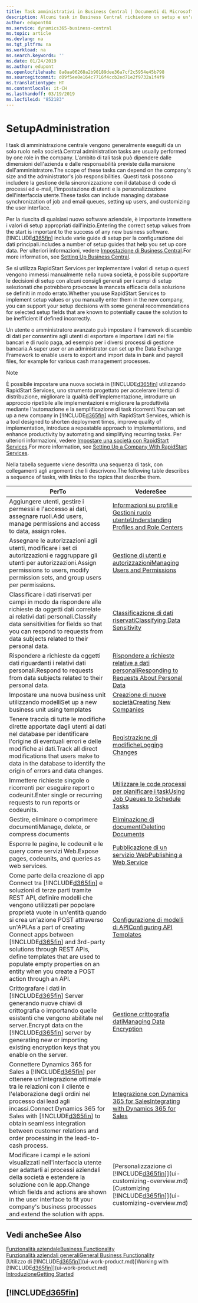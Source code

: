 ```yaml
---
title: Task amministrativi in Business Central | Documenti di Microsoft
description: Alcuni task in Business Central richiedono un setup e un'amministrazione centrale. In questa sezione, viene fornita una descrizione di tali task e informazioni su come utilizzarli.
author: edupont04
ms.service: dynamics365-business-central
ms.topic: article
ms.devlang: na
ms.tgt_pltfrm: na
ms.workload: na
ms.search.keywords: ''
ms.date: 01/24/2019
ms.author: edupont
ms.openlocfilehash: 8a8aa06268a2b90189dee36a7cf2c5954e45b798
ms.sourcegitcommit: d09f5ee0e164c7716f4ccb2ed71e2f9732a1f4f9
ms.translationtype: HT
ms.contentlocale: it-CH
ms.lasthandoff: 03/19/2019
ms.locfileid: "852183"
---
```

# <a name="administration"></a><span data-ttu-id="0d96b-104">Setup</span><span class="sxs-lookup"><span data-stu-id="0d96b-104">Administration</span></span>
<span data-ttu-id="0d96b-105">I task di amministrazione centrale vengono generalmente eseguiti da un solo ruolo nella società.</span><span class="sxs-lookup"><span data-stu-id="0d96b-105">Central administration tasks are usually performed by one role in the company.</span></span> <span data-ttu-id="0d96b-106">L'ambito di tali task può dipendere dalle dimensioni dell'azienda e dalle responsabilità previste dalla mansione dell'amministratore.</span><span class="sxs-lookup"><span data-stu-id="0d96b-106">The scope of these tasks can depend on the company's size and the administrator's job responsibilities.</span></span> <span data-ttu-id="0d96b-107">Questi task possono includere la gestione della sincronizzazione con il database di code di processi ed e-mail, l'impostazione di utenti e la personalizzazione dell'interfaccia utente.</span><span class="sxs-lookup"><span data-stu-id="0d96b-107">These tasks can include managing database synchronization of job and email queues, setting up users, and customizing the user interface.</span></span>  

<span data-ttu-id="0d96b-108">Per la riuscita di qualsiasi nuovo software aziendale, è importante immettere i valori di setup appropriati dall'inizio.</span><span class="sxs-lookup"><span data-stu-id="0d96b-108">Entering the correct setup values from the start is important to the success of any new business software.</span></span> [!INCLUDE[d365fin](includes/d365fin_md.md)] <span data-ttu-id="0d96b-109">include varie guide di setup per la configurazione dei dati principali.</span><span class="sxs-lookup"><span data-stu-id="0d96b-109">includes a number of setup guides that help you set up core data.</span></span> <span data-ttu-id="0d96b-110">Per ulteriori informazioni, vedere [Impostazione di Business Central](setup.md).</span><span class="sxs-lookup"><span data-stu-id="0d96b-110">For more information, see [Setting Up Business Central](setup.md).</span></span>

<span data-ttu-id="0d96b-111">Se si utilizza RapidStart Services per implementare i valori di setup o questi vengono immessi manualmente nella nuova società, è possibile supportare le decisioni di setup con alcuni consigli generali per i campi di setup selezionati che potrebbero provocare la mancata efficacia della soluzione se definiti in modo errato.</span><span class="sxs-lookup"><span data-stu-id="0d96b-111">Whether you use RapidStart Services to implement setup values or you manually enter them in the new company, you can support your setup decisions with some general recommendations for selected setup fields that are known to potentially cause the solution to be inefficient if defined incorrectly.</span></span>  

<span data-ttu-id="0d96b-112">Un utente o amministratore avanzato può impostare il framework di scambio di dati per consentire agli utenti di esportare e importare i dati nei file bancari e di ruolo paga, ad esempio per i diversi processi di gestione bancaria.</span><span class="sxs-lookup"><span data-stu-id="0d96b-112">A super user or an administrator can set up the Data Exchange Framework to enable users to export and import data in bank and payroll files, for example for various cash management processes.</span></span>

> [!NOTE]
> <span data-ttu-id="0d96b-113">È possibile impostare una nuova società in [!INCLUDE[d365fin](includes/d365fin_md.md)] utilizzando RapidStart Services, uno strumento progettato per accelerare i tempi di distribuzione, migliorare la qualità dell'implementazione, introdurre un approccio ripetibile alle implementazioni e migliorare la produttività mediante l'automazione e la semplificazione di task ricorrenti.</span><span class="sxs-lookup"><span data-stu-id="0d96b-113">You can set up a new company in [!INCLUDE[d365fin](includes/d365fin_md.md)] with RapidStart Services, which is a tool designed to shorten deployment times, improve quality of implementation, introduce a repeatable approach to implementations, and enhance productivity by automating and simplifying recurring tasks.</span></span> <span data-ttu-id="0d96b-114">Per ulteriori informazioni, vedere [Impostare una società con RapidStart Services](admin-set-up-a-company-with-rapidstart.md).</span><span class="sxs-lookup"><span data-stu-id="0d96b-114">For more information, see [Setting Up a Company With RapidStart Services](admin-set-up-a-company-with-rapidstart.md).</span></span>

<span data-ttu-id="0d96b-115">Nella tabella seguente viene descritta una sequenza di task, con collegamenti agli argomenti che li descrivono.</span><span class="sxs-lookup"><span data-stu-id="0d96b-115">The following table describes a sequence of tasks, with links to the topics that describe them.</span></span>   

|<span data-ttu-id="0d96b-116">**Per**</span><span class="sxs-lookup"><span data-stu-id="0d96b-116">**To**</span></span>|<span data-ttu-id="0d96b-117">**Vedere**</span><span class="sxs-lookup"><span data-stu-id="0d96b-117">**See**</span></span>|  
|------------|-------------|  
|<span data-ttu-id="0d96b-118">Aggiungere utenti, gestire i permessi e l'accesso ai dati, assegnare ruoli.</span><span class="sxs-lookup"><span data-stu-id="0d96b-118">Add users, manage permissions and access to data, assign roles.</span></span>|[<span data-ttu-id="0d96b-119">Informazioni su profili e Gestioni ruolo utente</span><span class="sxs-lookup"><span data-stu-id="0d96b-119">Understanding Profiles and Role Centers</span></span>](admin-users-profiles-roles.md)|  
|<span data-ttu-id="0d96b-120">Assegnare le autorizzazioni agli utenti, modificare i set di autorizzazioni e raggruppare gli utenti per autorizzazioni.</span><span class="sxs-lookup"><span data-stu-id="0d96b-120">Assign permissions to users, modify permission sets, and group users per permissions.</span></span>|[<span data-ttu-id="0d96b-121">Gestione di utenti e autorizzazioni</span><span class="sxs-lookup"><span data-stu-id="0d96b-121">Managing Users and Permissions</span></span>](ui-how-users-permissions.md)|
|<span data-ttu-id="0d96b-122">Classificare i dati riservati per campi in modo da rispondere alle richieste da oggetti dati correlate ai relativi dati personali.</span><span class="sxs-lookup"><span data-stu-id="0d96b-122">Classify data sensitivities for fields so that you can respond to requests from data subjects related to their personal data.</span></span>|[<span data-ttu-id="0d96b-123">Classificazione di dati riservati</span><span class="sxs-lookup"><span data-stu-id="0d96b-123">Classifying Data Sensitivity</span></span>](admin-classifying-data-sensitivity.md)|
|<span data-ttu-id="0d96b-124">Rispondere a richieste da oggetti dati riguardanti i relativi dati personali.</span><span class="sxs-lookup"><span data-stu-id="0d96b-124">Respond to requests from data subjects related to their personal data.</span></span>|[<span data-ttu-id="0d96b-125">Rispondere a richieste relative a dati personali</span><span class="sxs-lookup"><span data-stu-id="0d96b-125">Responding to Requests About Personal Data</span></span>](admin-responding-to-requests-about-personal-data.md)|
|<span data-ttu-id="0d96b-126">Impostare una nuova business unit utilizzando modelli</span><span class="sxs-lookup"><span data-stu-id="0d96b-126">Set up a new business unit using templates</span></span>|[<span data-ttu-id="0d96b-127">Creazione di nuove società</span><span class="sxs-lookup"><span data-stu-id="0d96b-127">Creating New Companies</span></span>](about-new-company.md)|
|<span data-ttu-id="0d96b-128">Tenere traccia di tutte le modifiche dirette apportate dagli utenti ai dati nel database per identificare l'origine di eventuali errori e delle modifiche ai dati.</span><span class="sxs-lookup"><span data-stu-id="0d96b-128">Track all direct modifications that users make to data in the database to identify the origin of errors and data changes.</span></span>|[<span data-ttu-id="0d96b-129">Registrazione di modifiche</span><span class="sxs-lookup"><span data-stu-id="0d96b-129">Logging Changes</span></span>](across-log-changes.md)|  
|<span data-ttu-id="0d96b-130">Immettere richieste singole o ricorrenti per eseguire report o codeunit.</span><span class="sxs-lookup"><span data-stu-id="0d96b-130">Enter single or recurring requests to run reports or codeunits.</span></span>|[<span data-ttu-id="0d96b-131">Utilizzare le code processi per pianificare i task</span><span class="sxs-lookup"><span data-stu-id="0d96b-131">Using Job Queues to Schedule Tasks</span></span>](admin-job-queues-schedule-tasks.md)|  
|<span data-ttu-id="0d96b-132">Gestire, eliminare o comprimere documenti</span><span class="sxs-lookup"><span data-stu-id="0d96b-132">Manage, delete, or compress documents</span></span>|[<span data-ttu-id="0d96b-133">Eliminazione di documenti</span><span class="sxs-lookup"><span data-stu-id="0d96b-133">Deleting Documents</span></span>](admin-manage-documents.md)|  
|<span data-ttu-id="0d96b-134">Esporre le pagine, le codeunit e le query come servizi Web.</span><span class="sxs-lookup"><span data-stu-id="0d96b-134">Expose pages, codeunits, and queries as web services.</span></span>|[<span data-ttu-id="0d96b-135">Pubblicazione di un servizio Web</span><span class="sxs-lookup"><span data-stu-id="0d96b-135">Publishing a Web Service</span></span>](across-how-publish-web-service.md)|
|<span data-ttu-id="0d96b-136">Come parte della creazione di app Connect tra [!INCLUDE[d365fin](includes/d365fin_md.md)] e soluzioni di terze parti tramite REST API, definire modelli che vengono utilizzati per popolare proprietà vuote in un'entità quando si crea un'azione POST attraverso un'API.</span><span class="sxs-lookup"><span data-stu-id="0d96b-136">As a part of creating Connect apps between [!INCLUDE[d365fin](includes/d365fin_md.md)] and 3rd-party solutions through REST APIs, define templates that are used to populate empty properties on an entity when you create a POST action through an API.</span></span>|[<span data-ttu-id="0d96b-137">Configurazione di modelli di API</span><span class="sxs-lookup"><span data-stu-id="0d96b-137">Configuring API Templates</span></span>](admin-configuring-api-template.md)|
|<span data-ttu-id="0d96b-138">Crittografare i dati in [!INCLUDE[d365fin](includes/d365fin_md.md)] Server generando nuove chiavi di crittografia o importando quelle esistenti che vengono abilitate nel server.</span><span class="sxs-lookup"><span data-stu-id="0d96b-138">Encrypt data on the [!INCLUDE[d365fin](includes/d365fin_md.md)] server by generating new or importing existing encryption keys that you enable on the server.</span></span>|[<span data-ttu-id="0d96b-139">Gestione crittografia dati</span><span class="sxs-lookup"><span data-stu-id="0d96b-139">Managing Data Encryption</span></span>](admin-manage-data-encryption.md)|
|<span data-ttu-id="0d96b-140">Connettere Dynamics 365 for Sales a [!INCLUDE[d365fin](includes/d365fin_md.md)] per ottenere un'integrazione ottimale tra le relazioni con il cliente e l'elaborazione degli ordini nel processo dai lead agli incassi.</span><span class="sxs-lookup"><span data-stu-id="0d96b-140">Connect Dynamics 365 for Sales with [!INCLUDE[d365fin](includes/d365fin_md.md)] to obtain seamless integration between customer relations and order processing in the lead-to-cash process.</span></span>|[<span data-ttu-id="0d96b-141">Integrazione con Dynamics 365 for Sales</span><span class="sxs-lookup"><span data-stu-id="0d96b-141">Integrating with Dynamics 365 for Sales</span></span>](marketing-integrate-dynamicscrm.md)|
|<span data-ttu-id="0d96b-142">Modificare i campi e le azioni visualizzati nell'interfaccia utente per adattarli ai processi aziendali della società e estendere la soluzione con le app.</span><span class="sxs-lookup"><span data-stu-id="0d96b-142">Change which fields and actions are shown in the user interface to fit your company's business processes and extend the solution with apps.</span></span>|<span data-ttu-id="0d96b-143">[Personalizzazione di [!INCLUDE[d365fin](includes/d365fin_md.md)]](ui-customizing-overview.md)</span><span class="sxs-lookup"><span data-stu-id="0d96b-143">[Customizing [!INCLUDE[d365fin](includes/d365fin_md.md)]](ui-customizing-overview.md)</span></span>|

## <a name="see-also"></a><span data-ttu-id="0d96b-144">Vedi anche</span><span class="sxs-lookup"><span data-stu-id="0d96b-144">See Also</span></span>
[<span data-ttu-id="0d96b-145">Funzionalità aziendale</span><span class="sxs-lookup"><span data-stu-id="0d96b-145">Business Functionality</span></span>](across-business-functionality.md)  
[<span data-ttu-id="0d96b-146">Funzionalità aziendali generali</span><span class="sxs-lookup"><span data-stu-id="0d96b-146">General Business Functionality</span></span>](ui-across-business-areas.md)  
<span data-ttu-id="0d96b-147">[Utilizzo di [!INCLUDE[d365fin](includes/d365fin_md.md)]](ui-work-product.md)</span><span class="sxs-lookup"><span data-stu-id="0d96b-147">[Working with [!INCLUDE[d365fin](includes/d365fin_md.md)]](ui-work-product.md)</span></span>  
[<span data-ttu-id="0d96b-148">Introduzione</span><span class="sxs-lookup"><span data-stu-id="0d96b-148">Getting Started</span></span>](product-get-started.md)    

## [!INCLUDE[d365fin](includes/free_trial_md.md)]  
